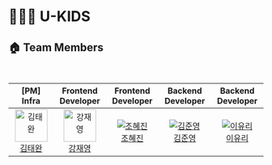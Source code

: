 # 👨‍👩‍👦 U-KIDS

## 🏠 Team Members
<br/>
<table align="center">
  <thead>
    <tr>
      <th align="center" width="180">[PM] Infra</th>
      <th align="center" width="180">Frontend Developer</th>
      <th align="center" width="180">Frontend Developer</th>
      <th align="center" width="180">Backend Developer</th>
      <th align="center" width="180">Backend Developer</th>
    </tr>
  </thead>
  <tbody>
    <tr>
      <td align="center">
        <a href="https://github.com/wwan13">
          <img src="https://user-images.githubusercontent.com/64270501/229423319-cea65f7b-7fa6-4920-a5ce-f4aa6aa316c9.jpg" alt="김태완"
          width="64" />
          <br />
          김태완
        </a>
      </td>
      <td align="center">
        <a href="https://github.com/kkkkkk0312">
          <img src="" alt="강재영" width="64" />
          <br />
          강재영
        </a>
      </td>
      <td align="center">
        <a href="https://github.com/MEGUMMY1">
          <img src="" alt="조혜진" />
          <br />
          조혜진
        </a>
      </td>
      <td align="center">
        <a href="https://github.com/k1mjunyoung">
          <img src="" alt="김준영" />
          <br />
          김준영
        </a>
      </td>
      <td align="center">
        <a href="https://github.com/YYRi9">
          <img src="" alt="이유리" />
          <br />
          이유리
        </a>
      </td>
    </tr>
  </tbody>
</table>

